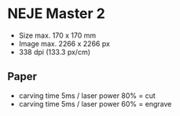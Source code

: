 # NEJE Master 2

* Size max. 170 x 170 mm 
* Image max. 2266 x 2266 px
* 338 dpi (133.3 px/cm)

## Paper 

* carving time 5ms / laser power 80% = cut
* carving time 5ms / laser power 60% = engrave
